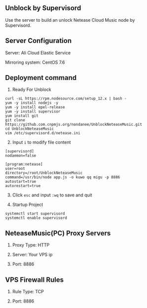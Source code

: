 ## Unblock by Supervisord

Use the server to build an unlock Netease Cloud Music node by Supervisord.

## Server Configuration

Server: Ali Cloud Elastic Service

Mirroring system: CentOS 7.6

## Deployment command

1. Ready For Unblock

```
curl -sL https://rpm.nodesource.com/setup_12.x | bash -
yum -y install nodejs -y
yum -y install epel-release
yum -y install supervisor
yum install git
git clone https://github.com.cnpmjs.org/nondanee/UnblockNeteaseMusic.git
cd UnblockNeteaseMusic
vim /etc/supervisord.d/netease.ini
```

2. Input `i` to modify file content

```
[supervisord]
nodaemon=false

[program:netease]
user=root
directory=/root/UnblockNeteaseMusic
command=/usr/bin/node app.js -o kuwo qq migu -p 8886 
autostart=true
autorestart=true
```

3. Click `esc` and input `:wq` to save and quit

4. Startup Project

```
systemctl start supervisord
systemctl enable supervisord
```

## NeteaseMusic(PC) Proxy Servers

1. Proxy Type: HTTP

2. Server: Your VPS ip

3. Port: 8886

## VPS Firewall Rules

1. Rule Type: TCP

2. Port: 8886
